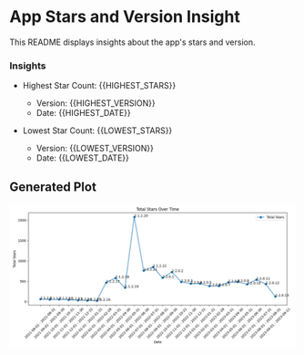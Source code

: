 # App Stars and Version Insight

This README displays insights about the app's stars and version.

### Insights

- Highest Star Count: {{HIGHEST_STARS}}
  - Version: {{HIGHEST_VERSION}}
  - Date: {{HIGHEST_DATE}}

- Lowest Star Count: {{LOWEST_STARS}}
  - Version: {{LOWEST_VERSION}}
  - Date: {{LOWEST_DATE}}

## Generated Plot

![Generated Plot](plots/generated_plot.png)
